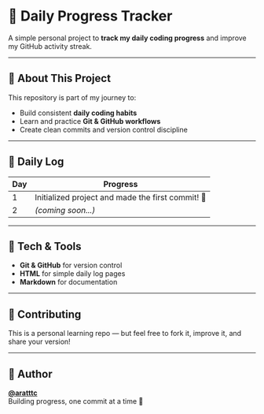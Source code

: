 # 🧭 Daily Progress Tracker

A simple personal project to **track my daily coding progress** and improve my GitHub activity streak.

---

## 🚀 About This Project
This repository is part of my journey to:
- Build consistent **daily coding habits**
- Learn and practice **Git & GitHub workflows**
- Create clean commits and version control discipline

---

## 📅 Daily Log
| Day | Progress |
|-----|-----------|
| 1   | Initialized project and made the first commit! 🎉 |
| 2   | *(coming soon...)* |

---

## 🧰 Tech & Tools
- **Git & GitHub** for version control  
- **HTML** for simple daily log pages  
- **Markdown** for documentation  

---

## 🤝 Contributing
This is a personal learning repo — but feel free to fork it, improve it, and share your version!

---

## 🧠 Author
**[@aratttc](https://github.com/aratttc)**  
Building progress, one commit at a time 💪
